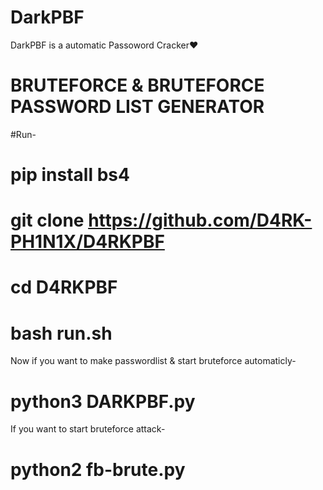 # DarkPBF
DarkPBF is a automatic Passoword Cracker❤

# BRUTEFORCE & BRUTEFORCE PASSWORD LIST GENERATOR

#Run-

# pip install bs4

# git clone https://github.com/D4RK-PH1N1X/D4RKPBF

# cd D4RKPBF

# bash run.sh

Now if you want to make passwordlist & start bruteforce automaticly-   

# python3 DARKPBF.py

If you want to start bruteforce attack-

# python2 fb-brute.py
